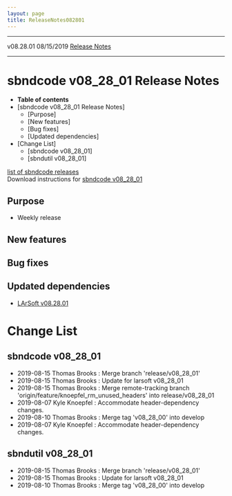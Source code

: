 ```yaml
---
layout: page
title: ReleaseNotes082801
---
```


  ----------- ------------ -- -- ------------------------------------------------------
  v08.28.01   08/15/2019         [Release Notes](ReleaseNotes082801.html)
  ----------- ------------ -- -- ------------------------------------------------------



sbndcode v08\_28\_01 Release Notes
======================================================================================

-   **Table of contents**
-   [sbndcode v08\_28\_01 Release
    Notes]
    -   [Purpose]
    -   [New features]
    -   [Bug fixes]
    -   [Updated dependencies]
-   [Change List]
    -   [sbndcode v08\_28\_01]
    -   [sbndutil v08\_28\_01]

[list of sbndcode
releases](List_of_SBND_code_releases.html)\
Download instructions for [sbndcode
v08\_28\_01](http://scisoft.fnal.gov/scisoft/bundles/sbnd/v08_28_01/sbndcode-v08_28_01.html)



Purpose
----------------------------------

-   Weekly release



New features
--------------------------------------------



Bug fixes
--------------------------------------



Updated dependencies
------------------------------------------------------------

-   [LArSoft
    v08.28.01](https://cdcvs.fnal.gov/redmine/projects/larsoft/wiki/ReleaseNotes082801)



Change List
==========================================



sbndcode v08\_28\_01
----------------------------------------------------------

-   2019-08-15 Thomas Brooks : Merge branch \'release/v08\_28\_01\'
-   2019-08-15 Thomas Brooks : Update for larsoft v08\_28\_01
-   2019-08-15 Thomas Brooks : Merge remote-tracking branch
    \'origin/feature/knoepfel\_rm\_unused\_headers\' into
    release/v08\_28\_01
-   2019-08-07 Kyle Knoepfel : Accommodate header-dependency changes.
-   2019-08-10 Thomas Brooks : Merge tag \'v08\_28\_00\' into develop
-   2019-08-07 Kyle Knoepfel : Accommodate header-dependency changes.



sbndutil v08\_28\_01
----------------------------------------------------------

-   2019-08-15 Thomas Brooks : Merge branch \'release/v08\_28\_01\'
-   2019-08-15 Thomas Brooks : Update for larsoft v08\_28\_01
-   2019-08-10 Thomas Brooks : Merge tag \'v08\_28\_00\' into develop
